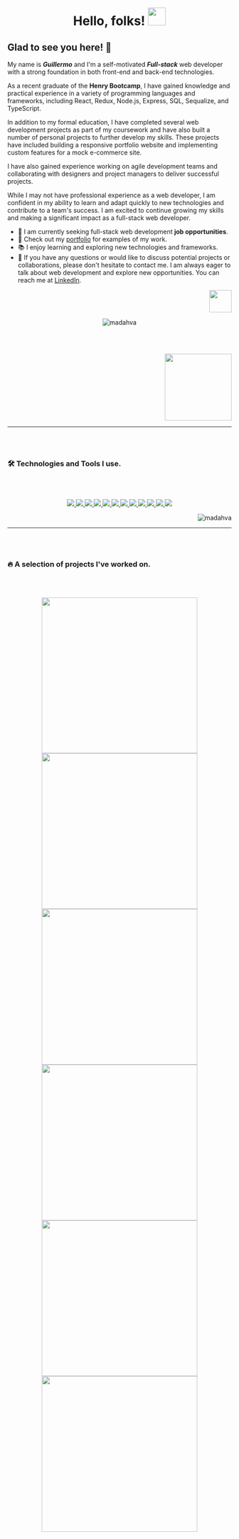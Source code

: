 <h1 align="center">Hello, folks! <a href="https://madhava.netlify.app/"><img width="40px" src="https://user-images.githubusercontent.com/89199369/204114410-6956de04-d449-4ddf-9197-cd89f92430ed.gif" /></a></h1>

<h2>Glad to see you here! 🐥</h2>

<p align="left">My name is <b><i>Guillermo</i></b>  and I'm a self-motivated <b><i>Full-stack</i></b> web developer with a strong foundation in both front-end and back-end technologies. 

As a recent graduate of the <b>Henry Bootcamp</b>, I have gained knowledge and practical experience in a variety of programming languages and frameworks, including React, Redux, Node.js, Express, SQL, Sequalize, and TypeScript.

In addition to my formal education, I have completed several web development projects as part of my coursework and have also built a number of personal projects to further develop my skills. These projects have included building a responsive portfolio website and implementing custom features for a mock e-commerce site.
 
I have also gained experience working on agile development teams and collaborating with designers and project managers to deliver successful projects.

While I may not have professional experience as a web developer, I am confident in my ability to learn and adapt quickly to new technologies and contribute to a team's success. I am excited to continue growing my skills and making a significant impact as a full-stack web developer. 

 
</p>

- 💼 I am currently seeking full-stack web development <b>job opportunities</b>.
- 🌟 Check out my [portfolio](https://madhava.netlify.app/) for examples of my work.
- 📚 I enjoy learning and exploring new technologies and frameworks.
- 💬 If you have any questions or would like to discuss potential projects or collaborations, please don't hesitate to contact me. I am always eager to talk about web development and explore new opportunities. You can reach me at [LinkedIn](https://www.linkedin.com/in/guillermo-galarza-8a478220a/).


<p align="right"><a href="https://youtu.be/yURRmWtbTbo?t=13" target="_blank"><img src="https://user-images.githubusercontent.com/89199369/172076908-d8dc8d96-01cb-4c3f-8ccd-c57e7d4d3f2f.gif" height="auto" width="50"></a></p>
 
<p align="center"><img align="center" src="http://github-readme-streak-stats.herokuapp.com?user=Madahva&theme=holi-theme&hide_border=true&ring=9D9CFF&currStreakNum=2A7AE4&sideNums=2A7AE4&fire=FF7903&dates=9D9CFF&currStreakLabel=5595E9&stroke=2A7AE4&sideLabels=5595E9&background=FFFFFF00" alt="madahva" /></p>

<br></br>
<p align="right">
 <a href="https://www.linkedin.com/in/guillermo-galarza-8a478220a/" target="_blank">
  <img src="https://user-images.githubusercontent.com/89199369/204117526-e4ee20c8-9045-4b24-b209-15636e9eff10.svg" width="150"/>
 </a>
</p>

---

<br></br>
### 🛠 Technologies and Tools I use.
<br></br>

<!-- https://github.com/harish-sethuraman/readme-components -->

<p align="center">  
 <a href="https://madhava.netlify.app/">
  <img  src="https://logos-api-production.up.railway.app/logo?name=React&width=120&animation=true&borderRadius=50px">  
 </a>
 
 <a href="https://madhava.netlify.app/">
  <img  src="https://logos-api-production.up.railway.app/logo?name=JavaScript&width=160&borderRadius=50px">
 </a>
 
  <a href="https://madhava.netlify.app/">
  <img  src="https://logos-api-production.up.railway.app/logo?name=typeScript&width=160&borderRadius=50px">
 </a>
 
 <a href="https://madhava.netlify.app/">
  <img  src="https://logos-api-production.up.railway.app/logo?name=Redux&width=130&borderRadius=50px">  
 </a>
 <!--
 <a href="https://madhava.netlify.app/">
  <img  src="https://logos-api-production.up.railway.app/logo?name=next.js&width=140&borderRadius=50px">
 </a>
 -->
  <a href="https://madhava.netlify.app/">
  <img  src="https://logos-api-production.up.railway.app/logo?name=CSS3&width=120&borderRadius=50px">
 </a>
  
  <a href="https://madhava.netlify.app/">
  <img  src="https://logos-api-production.up.railway.app/logo?name=mUI&width=115&borderRadius=50px">
 </a>
 
 <a href="https://madhava.netlify.app/">
  <img  src="https://logos-api-production.up.railway.app/logo?name=Node.js&width=140&borderRadius=50px">
 </a>
 
 <a href="https://madhava.netlify.app/">
  <img  src="https://logos-api-production.up.railway.app/logo?name=Express&width=140&borderRadius=50px">
 </a>
 
  <a href="https://madhava.netlify.app/">
  <img  src="https://logos-api-production.up.railway.app/logo?name=sequelize&width=150&borderRadius=50px">
 </a>
 
 <a href="https://madhava.netlify.app/">
  <img  src="https://logos-api-production.up.railway.app/logo?name=PostgreSQL&width=175&borderRadius=50px">
 </a>
 
 <a href="https://madhava.netlify.app/">
  <img  src="https://logos-api-production.up.railway.app/logo?name=Git&width=110&borderRadius=50px">
 </a>
 
 <a href="https://madhava.netlify.app/">
  <img  src="https://logos-api-production.up.railway.app/logo?name=vim&width=150&borderRadius=50px">
 </a>

</p>


<p align="right"> <img src="https://komarev.com/ghpvc/?username=madahva&label=Profile%20views&color=0e75b6&style=flat" alt="madahva" /> </p>

---

<br></br>
### 🔥 A selection of projects I've worked on.
<br></br>

<p align="center"> 
 <a href="https://madahva.github.io/Space-tourism--Website/">
  <img width="350px" src="https://user-images.githubusercontent.com/89199369/204140189-e8c30475-2cde-4fd3-b0f8-8ef46f3086cc.png">
 </a>

 <a href="https://darling-pixie-9ff28f.netlify.app/">
  <img width="350px" src="https://user-images.githubusercontent.com/89199369/204140623-f54f7ba4-77d4-491f-81d0-bf2119512888.png">
 </a>
 
 <a href="https://madahva.github.io/Bookmark--Landing-page/">
  <img width="350px" src="https://user-images.githubusercontent.com/89199369/204140628-f043aa4d-f937-4e1a-b2ca-dd39469d4f5e.png">
 </a>
 
 <a href="https://madahva.github.io/Easybank--Landing-page/">
  <img width="350px" src="https://user-images.githubusercontent.com/89199369/204141147-e4546d4f-5f37-4612-936d-339bb8101a44.png">
 </a>
 
  <a href="https://ecommerce--pf.vercel.app/">
  <img width="350px" src="https://user-images.githubusercontent.com/89199369/226086411-e66e83f5-6dd1-46dd-9830-48d91d3b46af.png">
 </a>
 
   <a href="https://pokedex-pi.netlify.app/">
  <img width="350px" src="https://user-images.githubusercontent.com/89199369/226086432-5393c636-0f2a-4bc4-9614-7bddce7b9984.png">
 </a>
</p>


<!--
 <p align="center"><a href="https://madhava.netlify.app/"><img src= "https://user-images.githubusercontent.com/89199369/164584013-93e43cd2-8103-4920-9cc9-dfebf2bb26ff.png" /> </a></p>
-->

<br></br>
